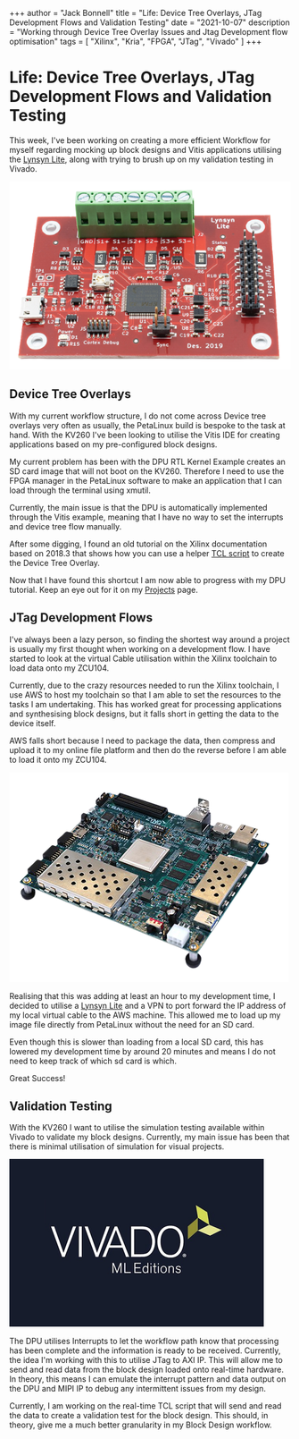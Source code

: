 +++
author = "Jack Bonnell"
title = "Life: Device Tree Overlays, JTag Development Flows and Validation Testing"
date = "2021-10-07"
description = "Working through Device Tree Overlay Issues and Jtag Development flow optimisation"
tags = [
    "Xilinx",
    "Kria",
    "FPGA",
    "JTag",
    "Vivado"
]
+++

# Life: Device Tree Overlays, JTag Development Flows and Validation Testing

This week, I've been working on creating a more efficient Workflow for myself regarding mocking up block designs and Vitis applications utilising the [Lynsyn Lite], along with trying to brush up on my validation testing in Vivado.

![Lynsyn Lite](/img/lynsyn_lite.png)

## Device Tree Overlays

With my current workflow structure, I do not come across Device tree overlays very often as usually, the PetaLinux build is bespoke to the task at hand. With the KV260 I've been looking to utilise the Vitis IDE for creating applications based on my pre-configured block designs.

My current problem has been with the DPU RTL Kernel Example creates an SD card image that will not boot on the KV260. Therefore I need to use the FPGA manager in the PetaLinux software to make an application that I can load through the terminal using xmutil.

Currently, the main issue is that the DPU is automatically implemented through the Vitis example, meaning that I have no way to set the interrupts and device tree flow manually.

After some digging, I found an old tutorial on the Xilinx documentation based on 2018.3 that shows how you can use a helper [TCL script] to create the Device Tree Overlay.

Now that I have found this shortcut I am now able to progress with my DPU tutorial. Keep an eye out for it on my [Projects] page.

## JTag Development Flows

I've always been a lazy person, so finding the shortest way around a project is usually my first thought when working on a development flow. I have started to look at the virtual Cable utilisation within the Xilinx toolchain to load data onto my ZCU104.

Currently, due to the crazy resources needed to run the Xilinx toolchain, I use AWS to host my toolchain so that I am able to set the resources to the tasks I am undertaking. This has worked great for processing applications and synthesising block designs, but it falls short in getting the data to the device itself.

AWS falls short because I need to package the data, then compress and upload it to my online file platform and then do the reverse before I am able to load it onto my ZCU104.

![ZCU104](/img/zcu104.png)

Realising that this was adding at least an hour to my development time, I decided to utilise a [Lynsyn Lite] and a VPN to port forward the IP address of my local virtual cable to the AWS machine. This allowed me to load up my image file directly from PetaLinux without the need for an SD card.

Even though this is slower than loading from a local SD card, this has lowered my development time by around 20 minutes and means I do not need to keep track of which sd card is which.

Great Success! 

## Validation Testing

With the KV260 I want to utilise the simulation testing available within Vivado to validate my block designs. Currently, my main issue has been that there is minimal utilisation of simulation for visual projects.

![Vivado ML](/img/vivado.png)

The DPU utilises Interrupts to let the workflow path know that processing has been complete and the information is ready to be received. Currently, the idea I'm working with this to utilise JTag to AXI IP. This will allow me to send and read data from the block design loaded onto real-time hardware. In theory, this means I can emulate the interrupt pattern and data output on the DPU and MIPI IP to debug any intermittent issues from my design.

Currently, I am working on the real-time TCL script that will send and read the data to create a validation test for the block design. This should, in theory, give me a much better granularity in my Block Design workflow.



[TCL script]: https://xilinx-wiki.atlassian.net/wiki/download/attachments/18841847/dt_overaly%20.tcl?version=1&modificationDate=1536676250116&cacheVersion=1&api=v2

[Projects]: /projects

[Lynsyn Lite]: https://store.sundance.com/product/lynsyn-lite/